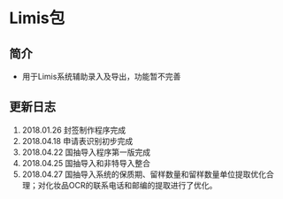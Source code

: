 # Limis包
## 简介
- 用于Limis系统辅助录入及导出，功能暂不完善
## 更新日志
1. 2018.01.26 封签制作程序完成
2. 2018.04.18 申请表识别初步完成
3. 2018.04.22 国抽导入程序第一版完成
4. 2018.04.25 国抽导入和非特导入整合
5. 2018.04.27 国抽导入系统的保质期、留样数量和留样数量单位提取优化合理；对化妆品OCR的联系电话和邮编的提取进行了优化。
